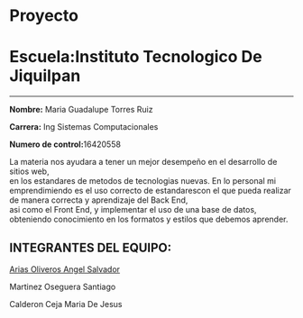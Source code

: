 # Proyecto
<!DOCTYPE html>
<html>
    <head>
        <title>Sitio Web</title>
    </head>
        <body>
          <h1> <strong>Escuela:</strong>Instituto Tecnologico De Jiquilpan</h1>
          <hr>
          <p> <strong>Nombre:</strong> Maria Guadalupe Torres Ruiz </p>
          <p><strong>Carrera:</strong> Ing Sistemas Computacionales</p>
          <p><strong>Numero de control:</strong>16420558 </p>
          <p>La materia nos ayudara a tener un mejor desempeño en el desarrollo de sitios web,
              <br>en los estandares de metodos de tecnologias nuevas.
              En lo personal mi emprendimiendo es el uso correcto de estandarescon el que pueda realizar de manera
              correcta y aprendizaje del Back End,</br> asi como el Front End, y implementar el uso
              de una base de datos, obteniendo conocimiento en los formatos y estilos que debemos aprender.
            <h2><strong>INTEGRANTES DEL EQUIPO:</strong></h2>
            <a href="https://miprimeragaginaweb.000webhostapp.com/">Arias Oliveros Angel Salvador</a></br>
            <p>Martinez Oseguera Santiago</p>
            <p>Calderon Ceja Maria De Jesus</p>
          </p>
        </body>
    </html>
